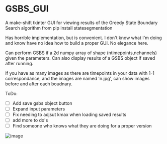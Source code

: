 # GSBS_GUI
A make-shift tkinter GUI for viewing results of the Greedy State Boundary Search algorithm from 
pip install statesegmentation

Has horrible implementation, but is convenient.
I don't know what I'm doing and know have no idea how to build a proper GUI. No elegance here.

Can perform GSBS if a 2d numpy array of shape (ntimepoints,nchannels) given the parameters.
Can also display results of a GSBS object if saved after running.

If you have as many images as there are timepoints in your data with 1-1 correspondance, and the images are named 'n.jpg', can show images before and after each boudnary.

ToDo:
- [ ] Add save gsbs object button
- [ ] Expand input parameters
- [ ] Fix needing to adjsut kmax when loading saved results
- [ ] add more to do's
- [ ] Find someone who knows what they are doing for a proper version

![image](https://github.com/user-attachments/assets/07bab6d7-21a7-402a-83ba-04aa83423123)
